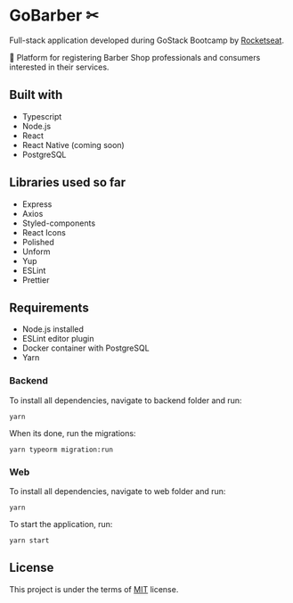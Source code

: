 # GoBarber ✂

Full-stack application developed during GoStack Bootcamp by <a href="https://www.rocketseat.com.br">Rocketseat</a>.

💇 Platform for registering Barber Shop professionals and consumers interested in their services.

## Built with

- Typescript
- Node.js
- React
- React Native (coming soon)
- PostgreSQL

## Libraries used so far

- Express
- Axios
- Styled-components
- React Icons
- Polished
- Unform
- Yup
- ESLint
- Prettier


## Requirements

- Node.js installed
- ESLint editor plugin
- Docker container with PostgreSQL
- Yarn


### Backend

To install all dependencies, navigate to backend folder and run:
```
yarn
```
When its done, run the migrations:
```
yarn typeorm migration:run
```

### Web

To install all dependencies, navigate to web folder and run:
```
yarn
```
To start the application, run:
```
yarn start
```


## License

This project is under the terms of <a href="https://opensource.org/licenses/MIT">MIT</a> license.

